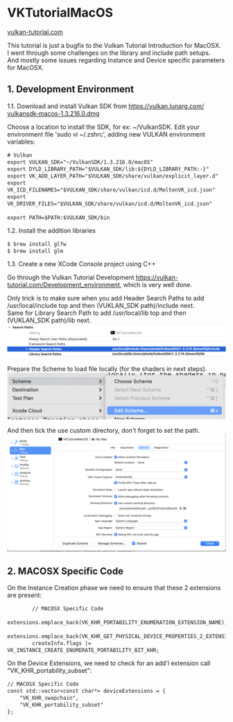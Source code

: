 # VKTutorialMacOS

[vulkan-tutorial.com](https://vulkan-tutorial.com/Introduction)

This tutorial is just a bugfix to the Vulkan Tutorial Introduction for MacOSX.   
I went through some challenges on the library and include path setups.    
And mostly some issues regarding Instance and Device specific parameters for MacOSX.   

##  1. Development Environment

1.1. Download and install Vulkan SDK from https://vulkan.lunarg.com/
[vulkansdk-macos-1.3.216.0.dmg](https://sdk.lunarg.com/sdk/download/1.3.216.0/mac/vulkansdk-macos-1.3.216.0.dmg)

Choose a location to install the SDK, for ex: ~/VulkanSDK.
Edit your environment file 'sudo vi ~/.zshrc', adding new VULKAN environment variables:

```
# Vulkan
export VULKAN_SDK="~/VulkanSDK/1.3.216.0/macOS"
export DYLD_LIBRARY_PATH="$VULKAN_SDK/lib:${DYLD_LIBRARY_PATH:-}"
export VK_ADD_LAYER_PATH="$VULKAN_SDK/share/vulkan/explicit_layer.d"
export VK_ICD_FILENAMES="$VULKAN_SDK/share/vulkan/icd.d/MoltenVK_icd.json"
export VK_DRIVER_FILES="$VULKAN_SDK/share/vulkan/icd.d/MoltenVK_icd.json"

export PATH=$PATH:$VULKAN_SDK/bin
```

1.2. Install the addition libraries

```
$ brew install glfw
$ brew install glm
```
 
1.3. Create a new XCode Console project using C++

Go through the Vulkan Tutorial Development https://vulkan-tutorial.com/Development_environment, which is very well done.

Only trick is to make sure when you add Header Search Paths to add /usr/local/include top and then (VUKLAN_SDK path)/include next.   
Same for Library Search Path to add /usr/local/lib top and then (VUKLAN_SDK path)/lib next.   
![paths](images/xcode_paths_2.png)

Prepare the Scheme to load file locally (for the shaders in next steps).   
![scheme](images/xcode_edit_scheme.png)

And then tick the use custom directory, don't forget to set the path. 
![use custom directory](images/xcode_use_custom_directory.png)


## 2. MACOSX Specific Code

On the Instance Creation phase we need to ensure that these 2 extensions are present:   
```
        // MACOSX Specific Code
        extensions.emplace_back(VK_KHR_PORTABILITY_ENUMERATION_EXTENSION_NAME);
        extensions.emplace_back(VK_KHR_GET_PHYSICAL_DEVICE_PROPERTIES_2_EXTENSION_NAME);
        createInfo.flags |= VK_INSTANCE_CREATE_ENUMERATE_PORTABILITY_BIT_KHR;
```

On the Device Extensions, we need to check for an add'l extension call  "VK_KHR_portability_subset":   

```
// MACOSX Specific Code
const std::vector<const char*> deviceExtensions = {
    "VK_KHR_swapchain",
    "VK_KHR_portability_subset"
};
```
